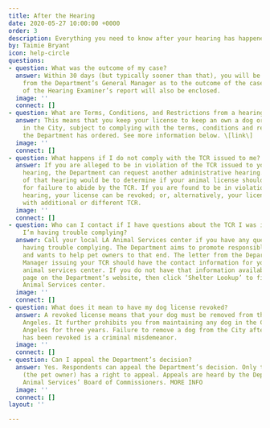 ```yaml
---
title: After the Hearing
date: 2020-05-27 10:00:00 +0000
order: 3
description: Everything you need to know after your hearing has happened.
by: Taimie Bryant
icon: help-circle
questions:
- question: What was the outcome of my case?
  answer: Within 30 days (but typically sooner than that), you will be mailed a letter
    from the Department’s General Manager as to the outcome of the case. A full copy
    of the Hearing Examiner’s report will also be enclosed.
  image: ''
  connect: []
- question: What are Terms, Conditions, and Restrictions from a hearing?
  answer: This means that you keep your license to keep an own a dog or other animal
    in the City, subject to complying with the terms, conditions and restrictions
    the Department has ordered. See more information below. \[link\]
  image: ''
  connect: []
- question: What happens if I do not comply with the TCR issued to me?
  answer: If you are alleged to be in violation of the TCR issued to you from a first
    hearing, the Department can request another administrative hearing. The purpose
    of that hearing would be to determine if your animal license should be revoked
    for failure to abide by the TCR. If you are found to be in violation at the second
    hearing, your license can be revoked; or, alternatively, your license can be reissued
    with additional or different TCR.
  image: ''
  connect: []
- question: Who can I contact if I have questions about the TCR I was issued or if
    I’m having trouble complying?
  answer: Call your local LA Animal Services center if you have any questions or are
    having trouble complying. The Department aims to promote responsible pet ownership
    and wants to help pet owners to that end. The letter from the Department General
    Manager issuing your TCR should have the contact information for your neighborhood’s
    animal services center. If you do not have that information available, go to this
    page on the Department’s website, then click ‘Shelter Lookup’ to find your local
    Animal Services center.
  image: ''
  connect: []
- question: What does it mean to have my dog license revoked?
  answer: A revoked license means that your dog must be removed from the City of Los
    Angeles. It further prohibits you from maintaining any dog in the City of Los
    Angeles for three years. Failure to remove a dog from the City after its license
    has been revoked is a criminal misdemeanor.
  image: ''
  connect: []
- question: Can I appeal the Department’s decision?
  answer: Yes. Respondents can appeal the Department’s decision. Only the Respondent
    (the pet owner) has a right to appeal. Appeals are heard by the Department of
    Animal Services’ Board of Commissioners. MORE INFO
  image: ''
  connect: []
layout: ''

---
```

